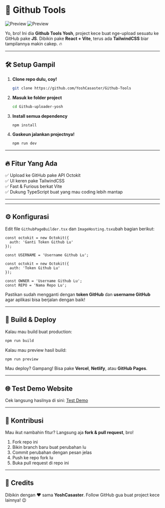 # 🚀 Github Tools

![Preview](https://pomf2.lain.la/f/ayaazhh8.jpg)
![Preview](https://raw.githubusercontent.com/imalanaya/cdni/main/images/1741711978826-photo_6231095079834076127_w.jpg)

Yo, bro! Ini dia **Github Tools Yosh**, project kece buat nge-upload sesuatu ke GitHub pake **JS**. Dibikin pake **React + Vite**, terus ada **TailwindCSS** biar tampilannya makin cakep. 🔥

---

## 🛠️ Setup Gampil

1. **Clone repo dulu, coy!**
   ```sh
   git clone https://github.com/YoshCasaster/Github-Tools
   ```

2. **Masuk ke folder project**
   ```sh
   cd Github-uploader-yosh
   ```

3. **Install semua dependency**
   ```sh
   npm install
   ```

4. **Gaskeun jalankan projectnya!**
   ```sh
   npm run dev
   ```

---

## 🔥 Fitur Yang Ada
✅ Upload ke GitHub pake API Octokit  
✅ UI keren pake TailwindCSS  
✅ Fast & Furious berkat Vite  
✅ Dukung TypeScript buat yang mau coding lebih mantap  

---

---

## ⚙️ Konfigurasi

Edit file `GithubPageBuilder.tsx` dan `ImageHosting.tsx`ubah bagian berikut:

```tsx
const octokit = new Octokit({
  auth: 'Ganti Token Github Lu'
});

const USERNAME = 'Username Github Lu';
```
```tsx
const octokit = new Octokit({
  auth: 'Token Github Lu'
});

const OWNER = 'Username Github Lu';
const REPO = 'Nama Repo Lu';
```

Pastikan sudah mengganti dengan **token GitHub** dan **username GitHub** agar aplikasi bisa berjalan dengan baik!

---

## 🚀 Build & Deploy

Kalau mau build buat production:
```sh
npm run build
```
Kalau mau preview hasil build:
```sh
npm run preview
```
Mau deploy? Gampang! Bisa pake **Vercel**, **Netlify**, atau **GitHub Pages**.

---

## 🌐 Test Demo Website
Cek langsung hasilnya di sini: [Test Demo](https://gitpublis.netlify.app/)

---

## 📢 Kontribusi
Mau ikut nambahin fitur? Langsung aja **fork & pull request**, bro!

1. Fork repo ini
2. Bikin branch baru buat perubahan lu
3. Commit perubahan dengan pesan jelas
4. Push ke repo fork lu
5. Buka pull request di repo ini

---

## 🎉 Credits
Dibikin dengan ❤️ sama **YoshCasaster**. Follow GitHub gua buat project kece lainnya! 😉

